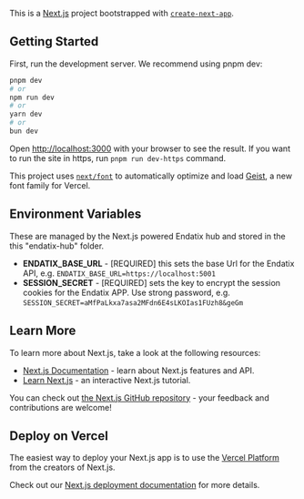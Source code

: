 This is a [Next.js](https://nextjs.org) project bootstrapped with [`create-next-app`](https://nextjs.org/docs/app/api-reference/cli/create-next-app).

## Getting Started

First, run the development server. We recommend using pnpm dev:

```bash
pnpm dev
# or
npm run dev
# or
yarn dev
# or
bun dev
```

Open [http://localhost:3000](http://localhost:3000) with your browser to see the result. If you want to run the site in https, run `pnpm run dev-https` command.

This project uses [`next/font`](https://nextjs.org/docs/app/building-your-application/optimizing/fonts) to automatically optimize and load [Geist](https://vercel.com/font), a new font family for Vercel.

## Environment Variables

These are managed by the Next.js powered Endatix hub and stored in the this "endatix-hub" folder.

- **ENDATIX_BASE_URL** - [REQUIRED] this sets the base Url for the Endatix API, e.g. `ENDATIX_BASE_URL=https://localhost:5001`
- **SESSION_SECRET** - [REQUIRED] sets the key to encrypt the session cookies for the Endatix APP. Use strong password, e.g. `SESSION_SECRET=aMfPaLkxa7asa2MFdn6E4sLKOIas1FUzh8&geGm`

## Learn More

To learn more about Next.js, take a look at the following resources:

- [Next.js Documentation](https://nextjs.org/docs) - learn about Next.js features and API.
- [Learn Next.js](https://nextjs.org/learn) - an interactive Next.js tutorial.

You can check out [the Next.js GitHub repository](https://github.com/vercel/next.js) - your feedback and contributions are welcome!

## Deploy on Vercel

The easiest way to deploy your Next.js app is to use the [Vercel Platform](https://vercel.com/new?utm_medium=default-template&filter=next.js&utm_source=create-next-app&utm_campaign=create-next-app-readme) from the creators of Next.js.

Check out our [Next.js deployment documentation](https://nextjs.org/docs/app/building-your-application/deploying) for more details.
